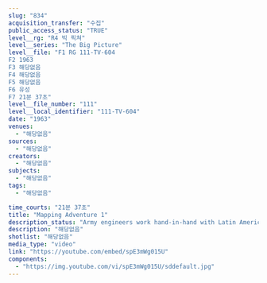 ```yaml
---
slug: "834"
acquisition_transfer: "수집"
public_access_status: "TRUE"
level__rg: "R4 빅 픽쳐"
level__series: "The Big Picture"
level__file: "F1 RG 111-TV-604
F2 1963
F3 해당없음
F4 해당없음
F5 해당없음
F6 유성
F7 21분 37초"
level__file_number: "111"
level__local_identifier: "111-TV-604"
date: "1963"
venues: 
  - "해당없음"
sources: 
  - "해당없음"
creators: 
  - "해당없음"
subjects: 
  - "해당없음"
tags: 
  - "해당없음"

time_courts: "21분 37초"
title: "Mapping Adventure 1"
description_status: "Army engineers work hand-in-hand with Latin American neighbors on the difficult project of mapping South American jungles, mountain and swamps."
description: "해당없음"
shotlist: "해당없음"
media_type: "video"
link: "https://youtube.com/embed/spE3mWg015U"
components: 
  - "https://img.youtube.com/vi/spE3mWg015U/sddefault.jpg"
---
```

